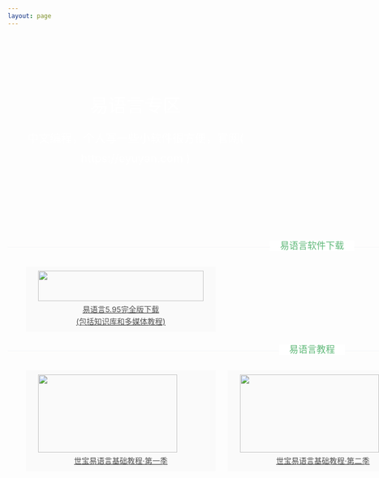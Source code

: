 ```yaml
---
layout: page
---
```

<style>
.grace-color-white{color:#FFF;}
.grace-color-main{color:#2F4056;}
.grace-color-green{color:#5FB878;}
.grace-main{width:1200px; margin:0 auto;}
.grace-margin-top{margin-top:35px !important;}
   /* banner */
.grace-banner{background:no-repeat top center; background-size:100% 358px; height:358px;}
.grace-banner .grace-banner-top1{padding-top:108px;}
.grace-banner .grace-banner-top2{padding-top:13px;}

.grace-banner-samll{background:no-repeat top center; background-size:100% 258px; height:258px;}
.grace-banner-samll .grace-banner-top1{padding-top:38px;}
.grace-banner-samll .grace-banner-top2{padding-top:13px;}
.grace-h1{font-size:36px; line-height:1.8em; font-weight:400;}
.grace-h2{font-size:30px; line-height:1.8em; font-weight:400;}
.grace-h3{font-size:22px; line-height:1.8em; }
.grace-text-center{text-align:center;}
/* titles */
.grace-line-title{position:relative; overflow:visible; border-bottom:1px solid #F6F7F8; text-align:center; margin-top:5px;}
.grace-line-title span{position:relative; top:9px; font-size:18px; background: #fff; padding: 0 20px;}
.grace-line-title a{display:block; position:absolute; top:15px; right:0px; background:#fff; padding:0 20px; color:#2F4056;}
.grace-line-title a i{padding-right:8px;}
/* block lists */
.grace-blocks{padding:20px 0px; margin-top:18px;}
.grace-blocks li{width:27.2%; float:left; background:#FAFAFA; margin:10px 1%; padding:8px 2%;}
.grace-block-title{font-size:18px; line-height:35px; text-align:center; margin-top:6px; color:#525252;}
.grace-block-title i{margin-right:10px; font-size:20px; color:#525252;}
.grace-block-title2{font-size:15px; line-height:1.6em; text-align:center; margin-top:5px; color:#525252;overflow:hidden;}
.grace-block-text{line-height:2.2em; padding:5px 0; color:#888; padding-bottom:8px;}
.grace-blocks-img{width:100%;}
.grace-blocks-img img{width:100%; }
.grace-blocks li:hover{box-shadow:0px 1px #5FB878;}
.grace-blocks li:hover .grace-block-title{color:#5FB878;}
.grace-blocks li:hover i{color:#5FB878;}
.grace-blocks a{display:block; overflow:hidden;}
.grace-blocks a:hover{text-decoration:none;}
img{border:none;}
ul{list-style-type:none;}
li{list-style:none; overflow:hidden;}
@media screen and (max-width:800px){
    .grace-main{width:100%; margin:0 auto;}
.grace-banner{height:188px; background-size:auto auto;}
	.grace-banner-samll{height:158px; background-size:auto auto;}
	.grace-line-banner{background-size:auto; height:30px;}
	.grace-header-line{height:44px;}
	.grace-h1{font-size:24px;}
	.grace-h2{font-size:20px;}
	.grace-h3{font-size:18px;}
	.grace-banner .grace-banner-top1{padding-top:48px;}
	.grace-banner .grace-banner-top2{padding-top:8px;}
	.grace-banner-samll .grace-banner-top1{padding-top:28px;}
	.grace-banner-samll .grace-banner-top2{padding-top:8px;}
	.grace-line-title span{font-size:18px;}
	.grace-margin-top{margin-top:1px !important;}
	.grace-blocks{padding:0px 12px;}
	.grace-blocks li{width:98%; float:none; margin:12px 0px;}
	.grace-block-title{font-size:16px; line-height:28px;}
	.grace-block-title i{font-size:16px;}
	.grace-block-text{text-indent:2em; line-height:1.8em; font-size:12px; color:#888; padding-bottom:8px;} 
    
}
</style>
<meta name="referrer" content="no-referrer"/> 
<div class="container-fuild"> 
    <div class="grace-banner" style="background-image:url(/kouGraceImage/bander.jpg);">
            <div class="grace-h1 grace-text-center grace-color-white grace-banner-top1">
                易语言专区
            </div> 
            <div class="grace-h3 grace-text-center grace-color-white grace-banner-top2">
            中文编程，个人写一些小软件很方便，官网( https://eyuyan.com )
            </div>
        </div>
    <div class="grace-line-title grace-main grace-margin-top">
        <span class="grace-color-green">易语言软件下载</span>
    </div>
    <div class="grace-blocks" style="padding-top:10px;">
        <ul class="grace-main">
            <!-- 每增加一个软件，就可以在下面复制下面的li标签，然后修改里面的内容 --> 
            <li>
                <a href="/article/易语言/易语言下载">
                    <div class="grace-blocks-img">
                        <img  style="height:60px" src="https://p.cldisk.com/star3/origin/e5e6c0ffad8f0bee0756e2369ee1585f.png" />
                    </div>
                    <div class="grace-block-title2">易语言5.95完全版下载<br>(包括知识库和多媒体教程)</div>
                </a>
            </li> 
        </ul>
    </div>
    
</div>
<div class="container-fuild" style="margin-top: 130px;">
    <div class="grace-line-title grace-main grace-margin-top">
        <span class="grace-color-green">易语言教程</span>
    </div>
    <div class="grace-blocks" style="padding-top:10px;">
        <ul class="grace-main">
            <!-- 每增加一个软件，就可以在下面复制下面的li标签，然后修改里面的内容 -->
            <li><!--https://www.bilibili.com/video/BV11E411C7yx-->
                <a href="/article/易语言/BaseShibaoOneCourse">
                <div class="grace-blocks-img"> <img style="width:274px;height:154px" src="https://p.cldisk.com/star3/origin/e28965e26218420930c1a51d432304f4.png"> </div>
                <div class="grace-block-title2">世宝易语言基础教程·第一季</div>
                </a>
            </li> 
            <li>
                <a href="https://www.bilibili.com/video/BV1QD1VYLEKY/">
                <div class="grace-blocks-img"> <img style="width:274px;height:154px"  src="https://p.cldisk.com/star3/origin/d555c6f39bcbd00642df43d301f06e87.png"> </div>
                <div class="grace-block-title2">世宝易语言基础教程·第二季</div>
                </a>
            </li> 
            <li>
                <a href="https://www.bilibili.com/video/BV14b411n7Xy">
                <div class="grace-blocks-img"> <img style="width:274px;height:154px"  src="https://p.cldisk.com/star3/origin/647da64bb5ff89a49dbfe196e6d99a06.png"> </div>
                <div class="grace-block-title2">世恒易语言百集教程</div>
                </a>
            </li>
        </ul>
    </div> 
</div>